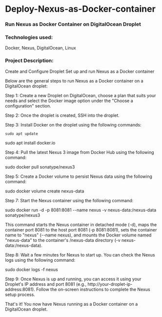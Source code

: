# Deploy-Nexus-as-Docker-container
### Run Nexus as Docker Container on DigitalOcean Droplet

### Technologies used:
Docker, Nexus, DigitalOcean, Linux

### Project Description:
Create and Configure Droplet
Set up and run Nexus as a Docker container

Below are the general steps to run Nexus as a Docker container on a DigitalOcean droplet:

Step 1: Create a new Droplet on DigitalOcean, choose a plan that suits your needs and select the Docker image option under the "Choose a configuration" section.

Step 2: Once the droplet is created, SSH into the droplet.

Step 3: Install Docker on the droplet using the following commands:

    sudo apt update
  sudo apt install docker.io
  
Step 4: Pull the latest Nexus 3 image from Docker Hub using the following command:

  sudo docker pull sonatype/nexus3

Step 5: Create a Docker volume to persist Nexus data using the following command:

  sudo docker volume create nexus-data

Step 7: Start the Nexus container using the following command:

  sudo docker run -d -p 8081:8081 --name nexus -v nexus-data:/nexus-data sonatype/nexus3
  
This command starts the Nexus container in detached mode (-d), maps the container port 8081 to the host port 8081 (-p 8081:8081), sets the container name to "nexus" (--name nexus), and mounts the Docker volume named "nexus-data" to the container's /nexus-data directory (-v nexus-data:/nexus-data).

Step 8: Wait a few minutes for Nexus to start up. You can check the Nexus logs using the following command:

  sudo docker logs -f nexus

Step 9: Once Nexus is up and running, you can access it using your Droplet's IP address and port 8081 (e.g., http://your-droplet-ip-address:8081). Follow the on-screen instructions to complete the Nexus setup process.

That's it! You now have Nexus running as a Docker container on a DigitalOcean droplet.


